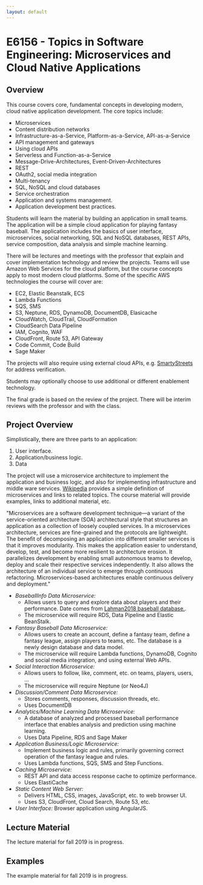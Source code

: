 ```yaml
---
layout: default
---
```


# E6156 - Topics in Software Engineering: Microservices and Cloud Native Applications

## Overview

This course covers core, fundamental concepts in developing modern, cloud native application development.
The core topics include:

-	Microservices
-	Content distribution networks
-	Infrastructure-as-a-Service, Platform-as-a-Service, API-as-a-Service
-	API management and gateways
-   Using cloud APIs
-	Serverless and Function-as-a-Service
-	Message-Drive-Architectures, Event-Driven-Architectures
-	REST
-	OAuth2, social media integration
-	Multi-tenancy
-	SQL, NoSQL and cloud databases
-	Service orchestration
-	Application and systems management.
-	Application development best practices.

Students will learn the material by building an application in small teams.
The application will be a simple cloud application for playing fantasy baseball. 
The application includes the basics of user interface, microservices, social networking, SQL and NoSQL databases, 
REST APIs, service composition, data analysis and simple machine learning.

There will be lectures and meetings with the professor that explain and cover 
implementation technology and review the projects. 
Teams will use Amazon Web Services for the cloud platform, but the course concepts apply to 
most modern cloud platforms. Some of the specific AWS technologies the course will cover are:
-	EC2, Elastic Beanstalk, ECS
-	Lambda Functions
-	SQS, SMS
-	S3, Neptune, RDS, DynamoDB, DocumentDB, Elasicache
-	CloudWatch, CloudTrail, CloudFormation
-	CloudSearch Data Pipeline
-	IAM, Cognito, WAF
-	CloudFront, Route 53, API Gateway
-	Code Commit, Code Build
-	Sage Maker

The projects will also require using external cloud APIs, e.g. [SmartyStreets](https://smartystreets.com/) for address
verification.

Students may optionally choose to use additional or different enablement technology.

The final grade is based on the review of the project.
There will be interim reviews with the professor and with the class.

## Project Overview

Simplistically, there are three parts to an application:
1. User interface.
2. Application/business logic.
3. Data

The project will use a microservice architecture to implement the application and business logic, and also for
implementing infrastructure and middle ware services. [Wikipedia](https://en.wikipedia.org/wiki/Microservices)
provides a simple definition of microservices and links to related topics. The course material will provide examples,
links to additional material, etc.

"Microservices are a software development technique—a variant of the service-oriented architecture (SOA)
architectural style that structures an application as a collection of loosely coupled services. 
In a microservices architecture, services are fine-grained and the protocols are lightweight. 
The benefit of decomposing an application into different smaller services is that it improves modularity. 
This makes the application easier to understand, develop, test, and become more resilient to architecture erosion. 
It parallelizes development by enabling small autonomous teams to develop, deploy and scale their respective 
services independently. It also allows the architecture of an individual service to emerge through 
continuous refactoring. Microservices-based architectures enable continuous delivery and deployment."


- _BaseballInfo Data Microservice:_
    - Allows users to query and explore data about players and their performance. Date comes from [Lahman2018
    baseball database.](http://www.seanlahman.com/baseball-archive/statistics/).
    - The microservice will require RDS, Data Pipeline and Elastic BeanStalk.
- _Fantasy Baseball Data Microservice:_ 
    - Allows users to create an account, define a fantasy team,
define a fantasy league, assign players to teams, etc. The database is a newly design database and data model.
    - The microservice will require Lambda functions, DynamoDB, Cognito and social media integration, and 
    using external Web APIs.
- _Social Interaction Microservice:_
    - Allows users to follow, like, comment, etc. on teams, players, users, ...
    - The microservice will require Neptune (or Neo4J)
- _Discussion/Comment Data Microservice:_
    - Stores comments, responses, discussion threads, etc.
    - Uses DocumentDB
- _Analytics/Machine Learning Data Microservice:_
    - A database of analyzed and processed baseball performance interface that enables analysis and prediction
    using machine learning.
    - Uses Data Pipeline, RDS and Sage Maker
- _Application Business/Logic Microservice:_
    - Implement business logic and rules, primarily governing correct operation of the fantasy league and rules.
    - Uses Lambda functions, SQS, SMS and Step Functions.
- _Caching Microservice:_
    - REST API and data access response cache to optimize performance.
    - Uses ElastiCache
- _Static Content Web Server:_
    - Delivers HTML, CSS, images, JavaScript, etc. to web browser UI.
    - Uses S3, CloudFront, Cloud Search, Route 53, etc.
- _User Interface:_ Browser application using AngularJS.

## Lecture Material

The lecture material for fall 2019 is in progress. 

## Examples

The example material for fall 2019 is in progress. 

